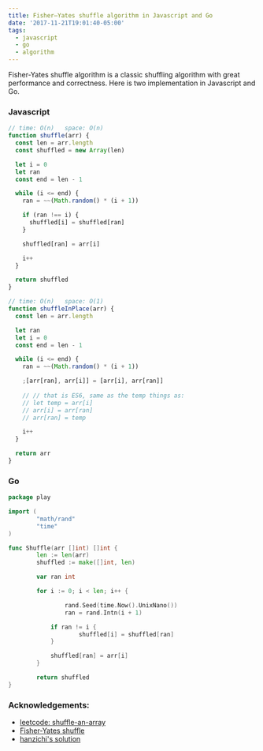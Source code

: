 ```yaml
---
title: Fisher–Yates shuffle algorithm in Javascript and Go
date: '2017-11-21T19:01:40-05:00'
tags:
  - javascript
  - go
  - algorithm
---
```

Fisher-Yates shuffle algorithm is a classic shuffling algorithm with great performance and correctness. Here is two implementation in Javascript and Go.

### Javascript
```js
// time: O(n)   space: O(n)
function shuffle(arr) {
  const len = arr.length
  const shuffled = new Array(len)

  let i = 0
  let ran
  const end = len - 1

  while (i <= end) {
    ran = ~~(Math.random() * (i + 1))

    if (ran !== i) {
      shuffled[i] = shuffled[ran]
    }

    shuffled[ran] = arr[i]

    i++
  }

  return shuffled
}

// time: O(n)   space: O(1)
function shuffleInPlace(arr) {
  const len = arr.length

  let ran
  let i = 0
  const end = len - 1

  while (i <= end) {
    ran = ~~(Math.random() * (i + 1))

    ;[arr[ran], arr[i]] = [arr[i], arr[ran]]
    
    // // that is ES6, same as the temp things as:
    // let temp = arr[i]
    // arr[i] = arr[ran]
    // arr[ran] = temp

    i++
  }

  return arr
}

```

### Go

```go
package play

import (
		"math/rand"
		"time"
)

func Shuffle(arr []int) []int {
		len := len(arr)
		shuffled := make([]int, len)

		var ran int

		for i := 0; i < len; i++ {

				rand.Seed(time.Now().UnixNano())
				ran = rand.Intn(i + 1)

			if ran != i {
					shuffled[i] = shuffled[ran]
			}

			shuffled[ran] = arr[i]
		}

		return shuffled
}

```

### Acknowledgements:

* [leetcode: shuffle-an-array](https://leetcode.com/problems/shuffle-an-array/)
* [Fisher-Yates shuffle](https://www.wikiwand.com/en/Fisher%E2%80%93Yates_shuffle)
* [hanzichi's solution](https://github.com/hanzichi/leetcode/blob/master/Algorithms/Shuffle%20an%20Array/shuffle-an-array.js)

